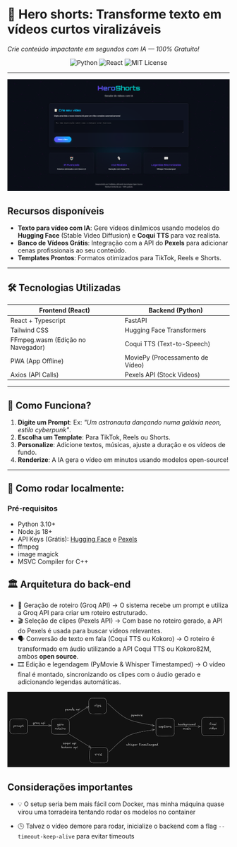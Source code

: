 # 🚀 Hero shorts: **Transforme texto em vídeos curtos viralizáveis**  
*Crie conteúdo impactante em segundos com IA — 100% Gratuito!*

<div align="center">
  <img src="https://img.shields.io/badge/Python-3.10%2B-blue?logo=python" alt="Python">
  <img src="https://img.shields.io/badge/React-18%2B-61DAFB?logo=react" alt="React">
  <img src="https://img.shields.io/badge/License-MIT-green" alt="MIT License">
</div>

---

![App frontend](/backend/assets/front.png)


## **Recursos disponíveis**  
- **Texto para vídeo com IA**: Gere vídeos dinâmicos usando modelos do **Hugging Face** (Stable Video Diffusion) e **Coqui TTS** para voz realista.  
- **Banco de Vídeos Grátis**: Integração com a API do **Pexels** para adicionar cenas profissionais ao seu conteúdo.  
- **Templates Prontos**: Formatos otimizados para TikTok, Reels e Shorts.  

---

## 🛠️ **Tecnologias Utilizadas**  
| **Frontend** (React)          | **Backend** (Python)           |  
|-------------------------------|---------------------------------|  
|  React + Typescript               |  FastAPI                     |  
|  Tailwind CSS               |  Hugging Face Transformers   |  
|  FFmpeg.wasm (Edição no Navegador) |  Coqui TTS (Text-to-Speech) |  
|  PWA (App Offline)          |  MoviePy (Processamento de Vídeo) |  
| Axios (API Calls)          |  Pexels API (Stock Videos)   |  

---

## 🎥 **Como Funciona?**  
1. **Digite um Prompt**: Ex: *"Um astronauta dançando numa galáxia neon, estilo cyberpunk"*.  
2. **Escolha um Template**: Para TikTok, Reels ou Shorts.  
3. **Personalize**: Adicione textos, músicas, ajuste a duração e os vídeos de fundo.
4. **Renderize**: A IA gera o vídeo em minutos usando modelos open-source!  

---

## 🚀 **Como rodar localmente:**  

### **Pré-requisitos**  
- Python 3.10+  
- Node.js 18+  
- API Keys (Grátis): [Hugging Face](https://huggingface.co/settings/tokens) e [Pexels](https://www.pexels.com/api/)
- ffmpeg
- image magick
- MSVC Compiler for C++



## 🏛️ Arquitetura do back-end

- 📜 Geração de roteiro (Groq API) → O sistema recebe um prompt e utiliza a Groq API para criar um roteiro estruturado.
- 🎬 Seleção de clipes (Pexels API) → Com base no roteiro gerado, a API do Pexels é usada para buscar vídeos relevantes.
- 🗣️ Conversão de texto em fala (Coqui TTS ou Kokoro) → O roteiro é transformado em áudio utilizando a API Coqui TTS ou Kokoro82M, ambos **open source**.
- 🎞️ Edição e legendagem (PyMovie & Whisper Timestamped) → O vídeo final é montado, sincronizando os clipes com o áudio gerado e adicionando legendas automáticas.

![App architecture](/backend/assets/arq.png)



## Considerações importantes

- 💡 O setup seria bem mais fácil com Docker, mas minha máquina quase virou uma torradeira tentando rodar os modelos no container

- 🕒 Talvez o vídeo demore para rodar, inicialize o backend com a flag `--timeout-keep-alive` para evitar timeouts
